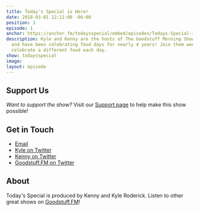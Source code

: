```yaml
---
title: Today's Special is Here!
date: 2018-03-01 12:11:00 -06:00
position: 3
episode: 1
anchor: https://anchor.fm/todaysspecial/embed/episodes/Todays-Special-is-Here-e14la7/a-a2ifai
description: Kyle and Kenny are the hosts of The Goodstuff Morning Show on Goodstuff.fm
  and have been celebrating food days for nearly 4 years! Join them weekdays as they
  celebrate a different food each day.
show: todaysspecial
image: 
layout: episode
---
```


## Support Us
*Want to support the show?* Visit our [Support page](https://goodstuff.fm/support) to help make this show possible!

## Get in Touch
* [Email](mailto:kyle@goodstuff.fm)
* [Kyle on Twitter](http://twitter.com/dogburps)
* [Kenny on Twitter](http://twitter.com/pizzarobotics)
* [Goodstuff.FM on Twitter](http://twitter.com/goodstufffm)

## About
Today's Special is produced by Kenny and Kyle Roderick. Listen to other great shows on [Goodstuff.FM](http://goodstuff.fm/shows)!
